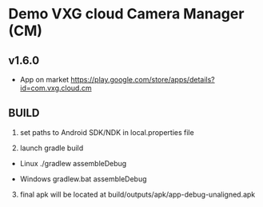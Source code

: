 # Demo VXG cloud Camera Manager (CM)
## v1.6.0
* App on market
https://play.google.com/store/apps/details?id=com.vxg.cloud.cm

## BUILD

1. set paths to Android SDK/NDK in local.properties file

2. launch gradle build
* Linux
  ./gradlew assembleDebug

* Windows
  gradlew.bat assembleDebug

3. final apk will be located at
 build/outputs/apk/app-debug-unaligned.apk 

